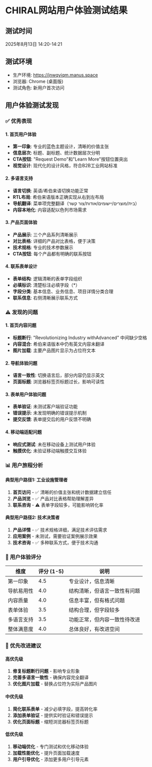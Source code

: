 # CHIRAL网站用户体验测试结果

## 测试时间
2025年8月13日 14:20-14:21

## 测试环境
- 生产环境: https://jnwqyiqm.manus.space
- 浏览器: Chrome (桌面版)
- 测试角色: 新用户首次访问

## 用户体验测试发现

### ✅ 优秀表现

#### 1. 首页用户体验
- **第一印象**: 专业的蓝色主题设计，清晰的价值主张
- **信息层次**: 标题、副标题、统计数据层次分明
- **CTA按钮**: "Request Demo"和"Learn More"按钮位置突出
- **视觉设计**: 现代化的设计风格，符合B2B工业网站标准

#### 2. 多语言支持
- **语言切换**: 英语/希伯来语切换功能正常
- **RTL布局**: 希伯来语版本正确实现从右到左布局
- **导航翻译**: 菜单项完整翻译（בית/מוצרים/יישומים/אודות/צור קשר）
- **内容本地化**: 内容适配以色列市场需求

#### 3. 产品页面体验
- **产品展示**: 三个产品系列清晰展示
- **对比表格**: 详细的产品对比表格，便于决策
- **技术规格**: 专业的技术参数展示
- **CTA按钮**: 每个产品都有明确的联系按钮

#### 4. 联系表单设计
- **表单结构**: 逻辑清晰的表单字段组织
- **必填标识**: 清楚标注必填字段（*）
- **字段分类**: 基本信息、业务信息、项目详情分类合理
- **联系信息**: 右侧清晰展示联系方式

### ⚠️ 发现的问题

#### 1. 首页内容问题
- **标题断行**: "Revolutionizing Industry withAdvanced" 中间缺少空格
- **内容混合**: 希伯来语版本中仍有英文内容未翻译
- **图片加载**: 主要产品图片显示为占位符文本

#### 2. 导航体验问题
- **语言一致性**: 切换语言后，部分内容仍显示英文
- **页面标题**: 浏览器标签页标题过长，影响可读性

#### 3. 表单用户体验问题
- **表单验证**: 未测试客户端验证功能
- **错误提示**: 未发现明确的错误提示机制
- **提交反馈**: 表单提交后的用户反馈不明确

#### 4. 移动端适配问题
- **响应式测试**: 未在移动设备上测试用户体验
- **触摸优化**: 未验证移动端触摸交互体验

### 📊 用户旅程分析

#### 典型用户路径1: 工业设施管理者
1. **首页访问** - ✅ 清晰的价值主张和统计数据建立信任
2. **产品浏览** - ✅ 产品对比表格帮助理解差异
3. **联系咨询** - ⚠️ 表单字段较多，可能影响转化率

#### 典型用户路径2: 技术决策者
1. **产品详情** - ✅ 技术规格详细，满足技术评估需求
2. **应用案例** - 未测试，需要验证案例展示效果
3. **技术咨询** - ✅ 多种联系方式，便于技术沟通

### 🎯 用户体验评分

| 维度 | 评分 (1-5) | 说明 |
|------|------------|------|
| 第一印象 | 4.5 | 专业设计，信息清晰 |
| 导航易用性 | 4.0 | 结构清晰，但语言一致性有问题 |
| 内容质量 | 4.0 | 信息丰富，但有格式问题 |
| 表单体验 | 3.5 | 结构合理，但字段较多 |
| 多语言支持 | 3.5 | 功能正常，但内容一致性待改进 |
| 整体满意度 | 4.0 | 总体良好，有改进空间 |

### 🔧 优先改进建议

#### 高优先级
1. **修复标题断行问题** - 影响专业形象
2. **完善多语言一致性** - 确保内容完全翻译
3. **优化图片加载** - 替换占位符为实际产品图片

#### 中优先级
1. **简化联系表单** - 减少必填字段，提高转化率
2. **添加表单验证** - 提供实时验证和错误提示
3. **优化页面标题** - 缩短浏览器标签页标题

#### 低优先级
1. **移动端优化** - 专门测试和优化移动体验
2. **加载性能优化** - 提升页面加载速度
3. **用户引导优化** - 添加更多用户引导元素

